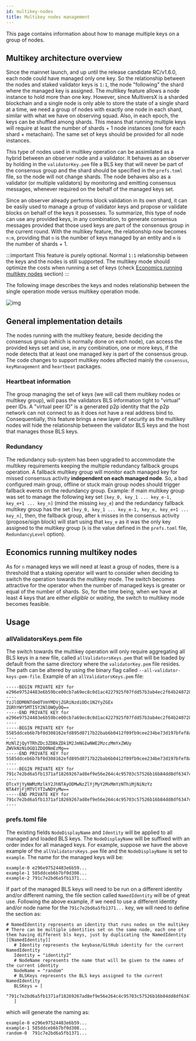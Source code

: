 ```yaml
---
id: multikey-nodes
title: Multikey nodes management
---
```


[comment]: # (mx-abstract)
This page contains information about how to manage multiple keys on a group of nodes.

[comment]: # (mx-context-auto)
## Multikey architecture overview

Since the mainnet launch, and up until the release candidate RC/v1.6.0, each node could have managed only
one key. So the relationship between the nodes and staked validator keys is `1:1`, the node "following" the shard where 
the managed key is assigned.
The multikey feature allows a node instance to hold more than one key. However, since MultiversX is a sharded blockchain 
and a single node is only able to store the state of a single shard at a time, we need a group of nodes with exactly
one node in each shard, similar with what we have on observing squad. Also, in each epoch, the keys can be shuffled among shards. 
This means that running multiple keys will require at least the number of shards + 1 node instances (one for each shard + metachain).
The same set of keys should be provided for all node instances. 

This type of nodes used in multikey operation can be assimilated as a hybrid between an observer node and a validator. 
It behaves as an observer by holding in the `validatorKey.pem` file a BLS key that will never be part of the consensus 
group and the shard should be specified in the `prefs.toml` file, so the node will not change shards. 
The node behaves also as a validator (or multiple validators) by monitoring and emitting consensus messages, 
whenever required on the behalf of the managed keys set.

Since an observer already performs block validation in its own shard, it can be easily used to manage a group of validator 
keys and propose or validate blocks on behalf of the keys it possesses.
To summarize, this type of node can use any provided keys, in any combination, to generate consensus messages provided 
that those used keys are part of the consensus group in the current round. With the multikey feature, the relationship 
now becomes `n:m`, providing that `n` is the number of keys managed by an entity and `m` is the number of shards + 1.

:::important
This feature is purely optional. Normal `1:1` relationship between the keys and the nodes is still supported. The multikey
mode should optimize the costs when running a set of keys (check [Economics running multikey nodes](#economics-running-multikey-nodes) section)
:::

The following image describes the keys and nodes relationship between the single operation mode versus multikey operation mode.
<!--- check /static/validators/multikey-diagram.drawio for the source file --->
![img](/validators/multikey-diagram.drawio.png) 

[comment]: # (mx-context-auto)
## General implementation details

The nodes running with the multikey feature, beside deciding the consensus group (which is normally done on each node), 
can access the provided keys set and use, in any combination, one or more keys, if the node detects that at least one managed
key is part of the consensus group.
The code changes to support multikey nodes affected mainly the `consensus`, `keyManagement` and `heartbeat` packages.

[comment]: # (mx-context-auto)
### Heartbeat information

The group managing the set of keys (we will call them multikey nodes or multikey group), will pass the validators BLS 
information tight to "virtual" peer IDs. A "virtual peer ID" is a generated p2p identity that the p2p network can not 
connect to as it does not have a real address bind to. Consequentially, this feature brings a new layer of security as 
the multikey nodes will hide the relationship between the validator BLS keys and the host that manages those BLS keys.

[comment]: # (mx-context-auto)
### Redundancy

The redundancy sub-system has been upgraded to accommodate the multikey requirements keeping the multiple redundancy 
fallback groups operation. A fallback multikey group will monitor each managed key for missed consensus activity **independent on 
each managed node**. So, a bad configured main group, offline or stuck main group nodes should trigger fallback events on 
the redundancy group. 
Example: if main multikey group was set to manage the following key set `[key_0, key_1 ... key_e-1, key_e+1 ... key_n]`
(mind the missing `key_e`) and the redundancy fallback multikey group has the set `[key_0, key_1 ... key_e-1, key_e, key_e+1 ... key_n]`,
then, the fallback group, after `k` misses in the consensus activity (propose/sign block) will start using that `key_e` as it 
was the only key assigned to the multikey group (`k` is the value defined in the `prefs.toml` file, `RedundancyLevel` option).

[comment]: # (mx-context-auto)
## Economics running multikey nodes

As for `n` managed keys we will need at least a group of nodes, there is a threshold that a staking operator
will want to consider when deciding to switch the operation towards the multikey mode. The switch becomes attractive for the
operator when the number of managed keys is greater or equal of the number of shards. So, for the time being, when we have 
at least 4 keys that are either *eligible* or *waiting*, the switch to multikey mode becomes feasible.

[comment]: # (mx-context-auto)
## Usage

[comment]: # (mx-context-auto)
### allValidatorsKeys.pem file
The switch towards the multikey operation will only require aggregating all BLS keys in a new file, called `allValidatorsKeys.pem`
that will be loaded by default from the same directory where the `validatorKey.pem` file resides. The path can be altered by using the
binary flag called `--all-validator-keys-pem-file`.
Example of an `allValidatorsKeys.pem` file:
```
-----BEGIN PRIVATE KEY for e296e97524483e6b59bce00cb7a69ec8c0d1ac4227925f07fdd57b3ab4ec2f64b240728a0a3c5be2930aea570bf12c12314e25d942b106472800e51524add26ec9546475c1cfae91dd7e799f256d1b0758e17aaa3898c29d489bd87c86d04498-----
YzJlODM0NTdmOTVmYMDVjZGRiNzdiODc1N2YyZGEx
ZGRhYWY5MTI5Y2NlOWQyOQ==
-----END PRIVATE KEY for e296e97524483e6b59bce00cb7a69ec8c0d1ac4227925f07fdd57b3ab4ec2f64b240728a0a3c5be2930aea570bf12c12314e25d942b106472800e51524add26ec9546475c1cfae91dd7e799f256d1b0758e17aaa3898c29d489bd87c86d04498-----
-----BEGIN PRIVATE KEY for 5585ddceb6b7bf0d308162efd895d0717b22bab6b0412f09fb9cee234be73d197bfef8ae10064be5733472c573894015029672b70f63e0b58c7ab2e831ee0aff88b868e4d712bec0baf9a1cd1982e138af9b6cc55e4454b01cb8ad02a064f515-----
MzNlZjQyYTRhZDc3ZDBkZDk1M2JmNGIwNWE2MzczMmYxZWUy
ZWVkNzNiOGQ1ZDQ0NmEzMg==
-----END PRIVATE KEY for 5585ddceb6b7bf0d308162efd895d0717b22bab6b0412f09fb9cee234be73d197bfef8ae10064be5733472c573894015029672b70f63e0b58c7ab2e831ee0aff88b868e4d712bec0baf9a1cd1982e138af9b6cc55e4454b01cb8ad02a064f515-----
-----BEGIN PRIVATE KEY for 791c7e2bd6a5fb1371af18269267ad8ef9e56e264c4c95703c57526b16b84dd8df6347c0cc14f93d595a12316d38ae11264e05d2fa26d80387d12db52c1a98e93064d073d02549c71ec4e352d73724c21c02245b25d3643b532fac25d7580f0b-----
OTcxYjYyNWMzMzlkY2JhNTAyODMwNzZlYjMyY2MxMmYzNThiMjNiNzYz
NTA4YjFjMTVlYTIwNDYyMw==
-----END PRIVATE KEY for 791c7e2bd6a5fb1371af18269267ad8ef9e56e264c4c95703c57526b16b84dd8df6347c0cc14f93d595a12316d38ae11264e05d2fa26d80387d12db52c1a98e93064d073d02549c71ec4e352d73724c21c02245b25d3643b532fac25d7580f0b-----
```

[comment]: # (mx-context-auto)
### prefs.toml file

The existing fields `NodeDisplayName` and `Identity` will be applied to all managed and loaded BLS keys. The `NodeDisplayName` will 
be suffixed with an order index for all managed keys. 
For example, suppose we have the above example of the `allValidatorsKeys.pem` file and the `NodeDisplayName` is set to `example`.
The name for the managed keys will be:
```
example-0 e296e97524483e6b59...
example-1 585ddceb6b7bf0d308...
example-2 791c7e2bd6a5fb1371...
```

If part of the managed BLS keys will need to be run on a different identity and/or different naming, the file section called 
`NamedIdentity` will be of great use. 
Following the above example, if we need to use a different identity and/or node name for the `791c7e2bd6a5fb1371...` key, 
we will need to define the section as:
```
# NamedIdentity represents an identity that runs nodes on the multikey
# There can be multiple identities set on the same node, each one of them having different bls keys, just by duplicating the NamedIdentity
[[NamedIdentity]]
   # Identity represents the keybase/GitHub identity for the current NamedIdentity
   Identity = "identity2"
   # NodeName represents the name that will be given to the names of the current identity
   NodeName = "random"
   # BLSKeys represents the BLS keys assigned to the current NamedIdentity
   BLSKeys = [
      "791c7e2bd6a5fb1371af18269267ad8ef9e56e264c4c95703c57526b16b84dd8df6347c0cc14f93d595a12316d38ae11264e05d2fa26d80387d12db52c1a98e93064d073d02549c71ec4e352d73724c21c02245b25d3643b532fac25d7580f0b"
   ]
```

which will generate the naming as:
```
example-0 e296e97524483e6b59...
example-1 585ddceb6b7bf0d308...
random-0  791c7e2bd6a5fb1371...
```